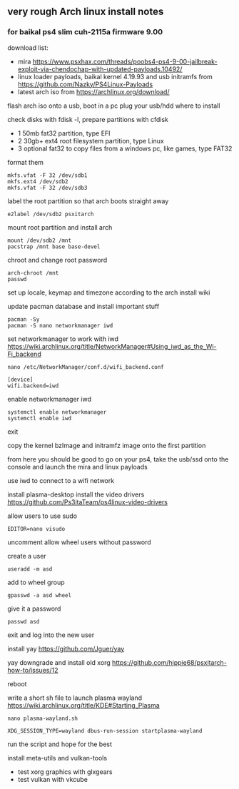 ## very rough Arch linux install notes
### for baikal ps4 slim cuh-2115a firmware 9.00

download list:
- mira https://www.psxhax.com/threads/poobs4-ps4-9-00-jailbreak-exploit-via-chendochap-with-updated-payloads.10492/
- linux loader payloads, baikal kernel 4.19.93 and usb initramfs from https://github.com/Nazky/PS4Linux-Payloads
- latest arch iso from https://archlinux.org/download/

flash arch iso onto a usb, boot in a pc
plug your usb/hdd where to install

check disks with fdisk -l, prepare partitions with cfdisk
- 1 50mb fat32 partition, type EFI
- 2 30gb+ ext4 root filesystem partition, type Linux
- 3 optional fat32 to copy files from a windows pc, like games, type FAT32

format them
```
mkfs.vfat -F 32 /dev/sdb1
mkfs.ext4 /dev/sdb2
mkfs.vfat -F 32 /dev/sdb3
```

label the root partition so that arch boots straight away
```
e2label /dev/sdb2 psxitarch
```

mount root partition and install arch
```
mount /dev/sdb2 /mnt
pacstrap /mnt base base-devel
```

chroot and change root password
```
arch-chroot /mnt
passwd
```
set up locale, keymap and timezone according to the arch install wiki

update pacman database and install important stuff
```
pacman -Sy
pacman -S nano networkmanager iwd
```

set networkmanager to work with iwd https://wiki.archlinux.org/title/NetworkManager#Using_iwd_as_the_Wi-Fi_backend
```
nano /etc/NetworkManager/conf.d/wifi_backend.conf
```
```
[device]
wifi.backend=iwd
```

enable networkmanager iwd
```
systemctl enable networkmanager
systemctl enable iwd
```
exit

copy the kernel bzImage and initramfz image onto the first partition

from here you should be good to go on your ps4, take the usb/ssd onto the console and launch the mira and linux payloads

use iwd to connect to a wifi network

install plasma-desktop
install the video drivers https://github.com/Ps3itaTeam/ps4linux-video-drivers

allow users to use sudo
```
EDITOR=nano visudo
```
uncomment allow wheel users without password

create a user
```
useradd -m asd
```
add to wheel group
```
gpasswd -a asd wheel
```
give it a password
```
passwd asd
```
exit and log into the new user

install yay https://github.com/Jguer/yay

yay downgrade and install old xorg https://github.com/hippie68/psxitarch-how-to/issues/12

reboot

write a short sh file to launch plasma wayland https://wiki.archlinux.org/title/KDE#Starting_Plasma
```
nano plasma-wayland.sh
```
```
XDG_SESSION_TYPE=wayland dbus-run-session startplasma-wayland
```
run the script and hope for the best

install meta-utils and vulkan-tools

- test xorg graphics with glxgears
- test vulkan with vkcube
